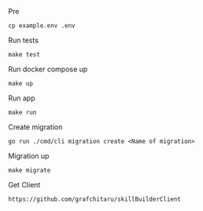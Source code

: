 Pre
```
cp example.env .env
```
Run tests
```
make test
```
Run docker compose up
```
make up
```
Run app
```
make run
```
Create migration
```
go run ./cmd/cli migration create <Name of migration>
```
Migration up
```
make migrate
```
Get Client
```
https://github.com/grafchitaru/skillBuilderClient
```